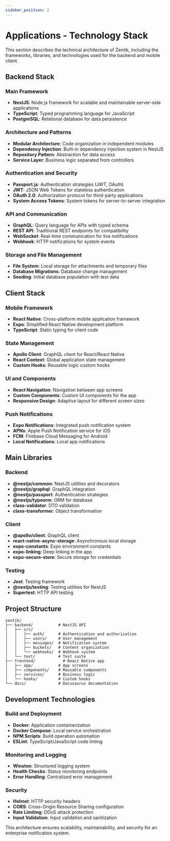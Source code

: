 ```yaml
---
sidebar_position: 2
---
```


# Applications - Technology Stack

This section describes the technical architecture of Zentik, including the frameworks, libraries, and technologies used for the backend and mobile client.

## Backend Stack

### Main Framework
- **NestJS**: Node.js framework for scalable and maintainable server-side applications
- **TypeScript**: Typed programming language for JavaScript
- **PostgreSQL**: Relational database for data persistence

### Architecture and Patterns
- **Modular Architecture**: Code organization in independent modules
- **Dependency Injection**: Built-in dependency injection system in NestJS
- **Repository Pattern**: Abstraction for data access
- **Service Layer**: Business logic separated from controllers

### Authentication and Security
- **Passport.js**: Authentication strategies (JWT, OAuth)
- **JWT**: JSON Web Tokens for stateless authentication
- **OAuth 2.0**: Authorization protocol for third-party applications
- **System Access Tokens**: System tokens for server-to-server integration

### API and Communication
- **GraphQL**: Query language for APIs with typed schema
- **REST API**: Traditional REST endpoints for compatibility
- **WebSocket**: Real-time communication for live notifications
- **Webhook**: HTTP notifications for system events

### Storage and File Management
- **File System**: Local storage for attachments and temporary files
- **Database Migrations**: Database change management
- **Seeding**: Initial database population with test data

## Client Stack

### Mobile Framework
- **React Native**: Cross-platform mobile application framework
- **Expo**: Simplified React Native development platform
- **TypeScript**: Static typing for client code

### State Management
- **Apollo Client**: GraphQL client for React/React Native
- **React Context**: Global application state management
- **Custom Hooks**: Reusable logic custom hooks

### UI and Components
- **React Navigation**: Navigation between app screens
- **Custom Components**: Custom UI components for the app
- **Responsive Design**: Adaptive layout for different screen sizes

### Push Notifications
- **Expo Notifications**: Integrated push notification system
- **APNs**: Apple Push Notification service for iOS
- **FCM**: Firebase Cloud Messaging for Android
- **Local Notifications**: Local app notifications

## Main Libraries

### Backend
- **@nestjs/common**: NestJS utilities and decorators
- **@nestjs/graphql**: GraphQL integration
- **@nestjs/passport**: Authentication strategies
- **@nestjs/typeorm**: ORM for database
- **class-validator**: DTO validation
- **class-transformer**: Object transformation

### Client
- **@apollo/client**: GraphQL client
- **react-native-async-storage**: Asynchronous local storage
- **expo-constants**: Expo environment constants
- **expo-linking**: Deep linking in the app
- **expo-secure-store**: Secure storage for credentials

### Testing
- **Jest**: Testing framework
- **@nestjs/testing**: Testing utilities for NestJS
- **Supertest**: HTTP API testing

## Project Structure

```
zentik/
├── backend/           # NestJS API
│   ├── src/
│   │   ├── auth/      # Authentication and authorization
│   │   ├── users/     # User management
│   │   ├── messages/  # Notification system
│   │   ├── buckets/   # Content organization
│   │   └── webhooks/  # Webhook system
│   └── test/          # Test suite
├── frontend/            # React Native app
│   ├── app/           # App screens
│   ├── components/    # Reusable components
│   ├── services/      # Business logic
│   └── hooks/         # Custom hooks
└── docs/              # Docusaurus documentation
```

## Development Technologies

### Build and Deployment
- **Docker**: Application containerization
- **Docker Compose**: Local service orchestration
- **NPM Scripts**: Build operation automation
- **ESLint**: TypeScript/JavaScript code linting

### Monitoring and Logging
- **Winston**: Structured logging system
- **Health Checks**: Status monitoring endpoints
- **Error Handling**: Centralized error management

### Security
- **Helmet**: HTTP security headers
- **CORS**: Cross-Origin Resource Sharing configuration
- **Rate Limiting**: DDoS attack protection
- **Input Validation**: Input validation and sanitization

This architecture ensures scalability, maintainability, and security for an enterprise notification system.
